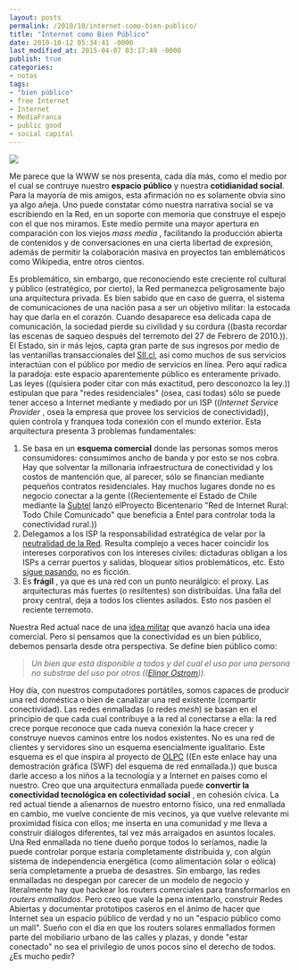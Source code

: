 ```yaml
---
layout: posts
permalink: /2010/10/internet-como-bien-publico/
title: "Internet como Bien Público"
date: 2010-10-12 05:34:41 -0000
last_modified_at: 2015-04-07 03:17:49 -0000
publish: true
categories:
- notas
tags:
- "bien público"
- free Internet
- Internet
- MediaFranca
- public good
- social capital
---
```

[![](/assets/uploads/2010/10/mesh-network1-655x610.jpg)](/assets/uploads/2010/10/mesh-network1.jpg)

Me parece que la WWW se nos presenta, cada día más, como el medio por el cual se contruye nuestro **espacio público** y nuestra **cotidianidad social**. Para la mayoría de mis amigos, esta afirmación no es solamente obvia sino ya algo añeja. Uno puede constatar cómo nuestra narrativa social se va escribiendo en la Red, en un soporte con memoria que construye el espejo con el que nos miramos. Este medio permite una mayor apertura en comparación con los viejos _mass media_ , facilitando la producción abierta de contenidos y de conversaciones en una cierta libertad de expresión, además de permitir la colaboración masiva en proyectos tan emblemáticos como Wikipedia, entre otros cientos.

Es problemático, sin embargo, que reconociendo este creciente rol cultural y público (estratégico, por cierto), la Red permanezca peligrosamente bajo una arquitectura privada. Es bien sabido que en caso de guerra, el sistema de comunicaciones de una nación pasa a ser un objetivo militar: la estocada hay que darla en el corazón. Cuando desaparece esa delicada capa de comunicación, la sociedad pierde su civilidad y su cordura ((basta recordar las escenas de saqueo después del terremoto del 27 de Febrero de 2010.)). El Estado, sin ir más lejos, capta gran parte de sus ingresos por medio de las ventanillas transaccionales del [SII.cl](http://www.sii.cl "Servicio de Impuestos Internos de Chile"), así como muchos de sus servicios interactúan con el público por medio de servicios en línea. Pero aquí radica la paradoja: este espacio aparentemente público es enteramente privado. Las leyes ((quisiera poder citar con más exactitud, pero desconozco la ley.)) estipulan que para "redes residenciales" (osea, casi todas) sólo se puede tener acceso a Internet mediante y mediado por un ISP ((_Internet Service Provider_ , osea la empresa que provee los servicios de conectividad)), quien controla y franquea toda conexión con el mundo exterior. Esta arquitectura presenta 3 problemas fundamentales:

  1. Se basa en un **esquema comercial** donde las personas somos meros consumidores: consumimos ancho de banda y por esto se nos cobra. Hay que solventar la millonaria infraestructura de conectividad y los costos de mantención que, al parecer, sólo se financian mediante pequeños contratos residenciales. Hay muchos lugares donde no es negocio conectar a la gente ((Recientemente el Estado de Chile mediante la [Subtel](http://www.subtel.cl/prontus_subtel/site/artic/20100819/pags/20100819103226.html) lanzó elProyecto Bicentenario "Red de Internet Rural: Todo Chile Comunicado" que beneficia a Entel para controlar toda la conectividad rural.))
  2. Delegamos a los ISP la responsabilidad estratégica de velar por la [neutralidad de la Red](http://es.wikipedia.org/wiki/Neutralidad_de_red). Resulta complejo a veces hacer coincidir los intereses corporativos con los intereses civiles: dictaduras obligan a los ISPs a cerrar puertos y salidas, bloquear sitios problemáticos, etc. Esto [sigue pasando](http://en.wikipedia.org/wiki/Golden_Shield_Project "Golden Shield Project o The Great Firewall of Chine"), no es ficción.
  3. Es **frágil** , ya que es una red con un punto neurálgico: el proxy. Las arquitecturas más fuertes (o resiltentes) son distribuídas. Una falla del proxy central, deja a todos los clientes asilados. Esto nos pasóen el reciente terremoto.

Nuestra Red actual nace de una [idea militar](http://es.wikipedia.org/wiki/ARPANET) que avanzó hacia una idea comercial. Pero si pensamos que la conectividad es un bien público, debemos pensarla desde otra perspectiva. Se define bien público como:

> _Un bien que está disponible a todos y del cual el uso por una persona no substrae del uso por otros (([Elinor Ostrom](http://es.wikipedia.org/wiki/Elinor_Ostrom)))._

Hoy día, con nuestros computadores portátiles, somos capaces de producir una red doméstica o bien de canalizar una red existente (compartir conectividad). Las redes enmalladas (o redes _mesh_) se basan en el principio de que cada cual contribuye a la red al conectarse a ella: la red crece porque reconoce que cada nueva conexión la hace crecer y construye nuevos caminos entre los nodos existentes. No es una red de clientes y servidores sino un esquema esencialmente igualitario. Este esquema es el que inspira al proyecto de [OLPC](http://www.laptop.org/en/laptop/hardware/features.shtml) ((En este enlace hay una demostración gráfica (SWF) del esquema de red enmallada.)) que busca darle acceso a los niños a la tecnología y a Internet en países como el nuestro. Creo que una arquitectura enmallada puede **convertir la conectividad tecnológica en colectividad social** , en cohesión cívica. La red actual tiende a alienarnos de nuestro entorno físico, una red enmallada en cambio, me vuelve conciente de mis vecinos, ya que vuelve relevante mi proximidad física con ellos; me inserta en una comunidad y me lleva a construir diálogos diferentes, tal vez más arraigados en asuntos locales. Una Red enmallada no tiene dueño porque todos lo seríamos, nadie la puede controlar porque estaría completamente distribuída y, con algún sistema de independencia energética (como alimentación solar o eólica) sería completamente a prueba de desastres. Sin embargo, las redes enmalladas no despegan por carecer de un modelo de negocio y literalmente hay que hackear los routers comerciales para transformarlos en _routers enmallados_. Pero creo que vale la pena intentarlo, construir Redes Abiertas y documentar prototipos caseros en el ánimo de hacer que Internet sea un espacio público de verdad y no un "espacio público como un mall". Sueño con el día en que los routers solares enmallados formen parte del mobiliario urbano de las calles y plazas, y donde "estar conectado" no sea el privilegio de unos pocos sino el derecho de todos. ¿Es mucho pedir?

